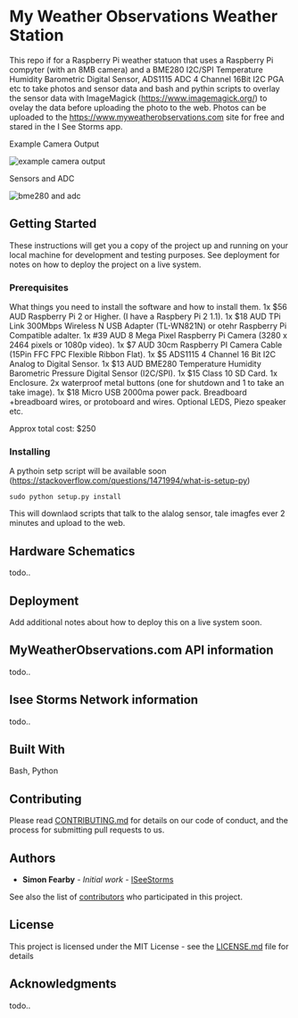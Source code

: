 # My Weather Observations Weather Station 

This repo if for a Raspberry Pi weather statuon that uses a Raspberry Pi compyter (with an 8MB camera) and a BME280 I2C/SPI Temperature Humidity Barometric Digital Sensor, ADS1115 ADC 4 Channel 16Bit I2C PGA etc to take photos and sensor data and bash and pythin scripts to overlay the sensor data with ImageMagick (https://www.imagemagick.org/) to ovelay the data before uploading the photo to the web.  Photos can be uploaded to the https://www.myweatherobservations.com site for free and stared in the I See Storms app.

Example Camera Output

![example camera output](https://www.myweatherobservations.com/github/camera.jpg)

Sensors and ADC

![bme280 and adc](https://www.myweatherobservations.com/github/sensors.jpg)

## Getting Started

These instructions will get you a copy of the project up and running on your local machine for development and testing purposes. See deployment for notes on how to deploy the project on a live system.

### Prerequisites

What things you need to install the software and how to install them.
1x $56 AUD Raspberry Pi 2 or Higher. (I have a Raspbery Pi 2 1.1).
1x $18 AUD TPi Link 300Mbps Wireless N USB Adapter (TL-WN821N) or otehr Raspberry Pi Compatible adalter.
1x #39 AUD 8 Mega Pixel Raspberry Pi Camera (3280 x 2464 pixels or 1080p video).
1x $7 AUD 30cm Raspberry PI Camera Cable (15Pin FFC FPC Flexible Ribbon Flat).
1x $5 ADS1115 4 Channel 16 Bit I2C Analog to Digital Sensor.
1x $13 AUD BME280 Temperature Humidity Barometric Pressure Digital Sensor (I2C/SPI).
1x $15 Class 10 SD Card.
1x Enclosure.
2x waterproof metal buttons (one for shutdown and 1 to take an take image).
1x $18 Micro USB 2000ma power pack.
Breadboard +breadboard wires, or protoboard and wires.
Optional LEDS, Piezo speaker etc.

Approx total cost: $250


### Installing

A pythoin setp script will be available soon (https://stackoverflow.com/questions/1471994/what-is-setup-py)
 
```
sudo python setup.py install
```

This will downlaod scripts that talk to the alalog sensor, tale imagfes ever 2 minutes and upload to the web. 

## Hardware Schematics

todo..


## Deployment

Add additional notes about how to deploy this on a live system soon.

## MyWeatherObservations.com API information

todo..

## Isee Storms Network information

todo..

## Built With

Bash, Python

## Contributing

Please read [CONTRIBUTING.md](https://gist.github.com/PurpleBooth/b24679402957c63ec426) for details on our code of conduct, and the process for submitting pull requests to us.


## Authors

* **Simon Fearby** - *Initial work* - [ISeeStorms](https://github.com/iseestorms)

See also the list of [contributors](https://github.com/iseestorms?tab=contributors) who participated in this project.

## License

This project is licensed under the MIT License - see the [LICENSE.md](LICENSE.md) file for details

## Acknowledgments

todo..
